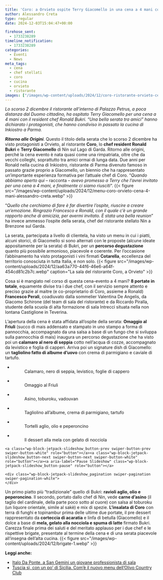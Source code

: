 ```yaml
---
title: 'Coro: a Orvieto ospite Terry Giacomello in una cena a 4 mani con Ronald Bukri'
author: Alessandro Creta
type: regular
date: 2024-12-03T15:04:47+00:00

firehose_sent:
  - 1733238289
timeline_notification:
  - 1733238289
categories:
  - Eventi
  - News
meta_tags:
  - cena
  - chef stellati
  - coro
  - cucina
  - orvieto
  - ristorante
images: ["/images/wp-content/uploads/2024/12/coro-ristorante-orvieto-cena-bukri-giacomello-alessandro-creta.webp"]
---
```

_Lo scorso 2 dicembre il ristorante all&#8217;interno di Palazzo Petrus, a poca distanza dal Duomo cittadino, ha ospitato Terry Giacomello per una cena a 4 mani con il resident chef Ronald Bukri. &#8220;Una bella serata tra amici&#8221; hanno dichiarato i protagonisti, che hanno condiviso in passato la cucina di Inkiostro a Parma._

**_Ritorno alle Origini_**. Questo il titolo della serata che lo scorso 2 dicembre ha visto protagonisti a Orvieto, al ristorante **Coro**, lo **chef resident Ronald Bukri** e **Terry Giacomello** di Nin sul Lago di Garda. Ritorno alle origini, perché la cena evento è nata quasi come una rimpatriata, oltre che da vecchi colleghi, soprattutto tra amici ormai di lunga data. Due anni per Ronald nella cucina di Inkiostro, ristorante di Parma divenuto famoso in passato grazie proprio a Giacomello, un biennio che ha rappresentato un&#8217;importante esperienza formativa per l&#8217;attuale chef di Coro. &#8220;_Quando abbiamo aperto qui_ &#8211; racconta &#8211; _avevo promesso a Terry che l&#8217;avrei invitato per una cena a 4 mani, e finalmente ci siamo riusciti_&#8220;.
{{< figure src="/images/wp-content/uploads/2024/12/menu-coro-orvieto-cena-4-mani-alessandro-creta.webp" >}}
 

&#8220;_Quello che cerchiamo di fare è far divertire l&#8217;ospite, riuscire a creare un&#8217;emozione. Ringrazio Francesco e Ronald, con il quale c&#8217;è un grande rapporto anche di amicizia, per avermi invitato. È stata una bella reunion_&#8221; ha invece ammesso l&#8217;ospite della serata, chef del ristorante stellato Nin a Brenzone sul Garda. 

La serata, partecipata a livello di clientela, ha visto un menu in cui i piatti, alcuni storici, di Giacomello si sono alternati con le proposte (alcune ideate appositamente per la serata) di Bukri, per un **percorso degustazione** quanto più possibile armonioso, piacevole e coerente. Per l&#8217;occasione l&#8217;abbinamento ha visto protagonisti i vini firmati **Cotarella**, eccellenza del territorio conosciuta in tutta Italia, e non solo.
{{< figure src="/images/wp-content/uploads/2024/12/aa63a770-44f6-46e6-a64f-454cd81c2b7c.webp" caption="La sala del ristorante Coro, a Orvieto" >}}
 

Cosa si è mangiato nel corso di questa cena-evento a 4 mani? **8 portate in totale**, equamente divise tra i due chef, con il servizio sempre attento e preciso grazie al maitre (e co-proprietario di Coro, assieme a Ronald) **Francesco Perali**, coadiuvato dalla sommelier Valentina De Angelis, da Giacomo Schirone (del team di sala del ristorante) e da Riccardo Piralla, studente della scuola di alta formazione di sala Intrecci situata nella non lontana Castiglione in Teverina.

L&#8217;apertura della cena è stata affidata all&#8217;ospite della serata: **Omaggio al Friuli** (succo di mais addensato e stampato in uno stampo a forma di pannocchia, accompagnato da una salsa a base di un fungo che si sviluppa sulla pannocchia di mais) inaugura un percorso degustazione che ha visto poi un **calamaro al nero di seppia** cotto nell&#8217;acqua di cozze, accompagnato da levistico e foglia di capperi. Arriva poi un signature dish di Giacomello: un **tagliolino fatto di albume d&#8217;uovo** con crema di parmigiano e caviale di tartufo.

<div class="wp-block-jetpack-slideshow aligncenter is-style-rectangular" data-effect="slide">
  <div class="wp-block-jetpack-slideshow_container swiper-container">
    <ul class="wp-block-jetpack-slideshow_swiper-wrapper swiper-wrapper">
      <li class="wp-block-jetpack-slideshow_slide swiper-slide">
        <figure><img decoding="async" alt="" class="wp-block-jetpack-slideshow_image wp-image-2931" data-id="2931" src="/images/wp-content/uploads/2024/12/coro-ristorante-alessandro-creta-orvieto.webp" /><figcaption class="wp-block-jetpack-slideshow_caption gallery-caption">Calamaro, nero di seppia, levistico, foglie di cappero</figcaption></figure>
      </li>
      <li class="wp-block-jetpack-slideshow_slide swiper-slide">
        <figure><img decoding="async" alt="" class="wp-block-jetpack-slideshow_image wp-image-2933" data-id="2933" src="/images/wp-content/uploads/2024/12/orvieto-coro-cena-4-mani-alessandro-creta.webp" /><figcaption class="wp-block-jetpack-slideshow_caption gallery-caption">Omaggio al Friuli</figcaption></figure>
      </li>
      <li class="wp-block-jetpack-slideshow_slide swiper-slide">
        <figure><img decoding="async" alt="" class="wp-block-jetpack-slideshow_image wp-image-2935" data-id="2935" src="/images/wp-content/uploads/2024/12/coro-ristorante-orvieto-ronald-bukri-giacomello-alessandro-creta.webp" /><figcaption class="wp-block-jetpack-slideshow_caption gallery-caption">Asino, toburoku, vadouvan</figcaption></figure>
      </li>
      <li class="wp-block-jetpack-slideshow_slide swiper-slide">
        <figure><img decoding="async" alt="" class="wp-block-jetpack-slideshow_image wp-image-2930" data-id="2930" src="/images/wp-content/uploads/2024/12/coro-orvieto-terry-giacomello-alessandro-creta.webp" /><figcaption class="wp-block-jetpack-slideshow_caption gallery-caption">Tagliolino all&#8217;albume, crema di parmigiano, tartufo</figcaption></figure>
      </li>
      <li class="wp-block-jetpack-slideshow_slide swiper-slide">
        <figure><img decoding="async" alt="" class="wp-block-jetpack-slideshow_image wp-image-2937" data-id="2937" src="/images/wp-content/uploads/2024/12/coro-ristorante-ronald-bukri-orvieto-alessandro-creta-1.webp" /><figcaption class="wp-block-jetpack-slideshow_caption gallery-caption">Tortelli aglio, olio e peperoncino</figcaption></figure>
      </li>
      <li class="wp-block-jetpack-slideshow_slide swiper-slide">
        <figure><img decoding="async" alt="" class="wp-block-jetpack-slideshow_image wp-image-2946" data-id="2946" src="/images/wp-content/uploads/2024/12/coro-dolce-dessert-mela-orvieto.webp" /><figcaption class="wp-block-jetpack-slideshow_caption gallery-caption">Il dessert alla mela con gelato di nocciola</figcaption></figure>
      </li>
    </ul>
    
    <a class="wp-block-jetpack-slideshow_button-prev swiper-button-prev swiper-button-white" role="button"></a><a class="wp-block-jetpack-slideshow_button-next swiper-button-next swiper-button-white" role="button"></a><a aria-label="Pause Slideshow" class="wp-block-jetpack-slideshow_button-pause" role="button"></a>
    
    <div class="wp-block-jetpack-slideshow_pagination swiper-pagination swiper-pagination-white">
    </div>
  </div>
</div>

Un primo piatto più &#8220;tradizionale&#8221; quello di Bukri: **ravioli aglio, olio e peperoncino**. Il secondo, portato dallo chef di Nin, vede **carne d&#8217;asino** (il taglio del cardinale, della parte poco sotto al cuore) con salsa al toburoku (un liquore orientale, simile al sakè) e mix di spezie. **L&#8217;insalata di Coro** con terra di funghi e topinambur prima delle ultime due portate, il pre dessert rappresentato da **corteccia di acaratia** e linfa di betulla (Giacomello) e il dolce a base di **mela, gelato alla nocciola e spuma di latte** firmato Bukri. Carezza finale prima dei saluti e del meritato applauso per i due chef e le rispettive brigate, presentate al termine della cena e di una serata piacevole all&#8217;insegna dell&#8217;alta cucina. 
{{< figure src="/images/wp-content/uploads/2024/12/brigate-1.webp" >}}
 

**Leggi anche:**

<ul class="wp-block-list">
  <li>
    <a href="https://aleepepecom.wordpress.com/2024/10/31/italo-da-ponte-a-san-gemini-un-giovane-professionista-guida-la-sala-di-origine/" target="_blank" rel="noreferrer noopener">Italo Da Ponte, a San Gemini un giovane professionista di sala</a>
  </li>
  <li>
    <a href="https://aleepepecom.wordpress.com/2024/11/26/tuscia-si-con-un-po-di-sicilia-convince-il-nuovo-menu-dellolivo-country-a-bassano-in-teverina/" target="_blank" rel="noreferrer noopener">Tuscia sì, con un po&#8217; di Sicilia. Com&#8217;è il nuovo menu dell&#8217;Olivo Country Club</a>
  </li>
</ul>